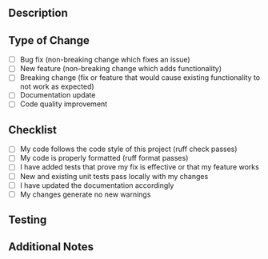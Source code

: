 ## Description
<!-- Provide a brief description of the changes in this PR -->

## Type of Change
<!-- Mark the relevant option with an 'x' -->
- [ ] Bug fix (non-breaking change which fixes an issue)
- [ ] New feature (non-breaking change which adds functionality)
- [ ] Breaking change (fix or feature that would cause existing functionality to not work as expected)
- [ ] Documentation update
- [ ] Code quality improvement

## Checklist
<!-- Mark completed items with an 'x' -->
- [ ] My code follows the code style of this project (ruff check passes)
- [ ] My code is properly formatted (ruff format passes)
- [ ] I have added tests that prove my fix is effective or that my feature works
- [ ] New and existing unit tests pass locally with my changes
- [ ] I have updated the documentation accordingly
- [ ] My changes generate no new warnings

## Testing
<!-- Describe the tests you ran to verify your changes -->

## Additional Notes
<!-- Any additional information that reviewers should know -->
